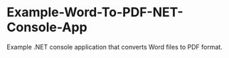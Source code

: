 # Example-Word-To-PDF-NET-Console-App
Example .NET console application that converts Word files to PDF format.
